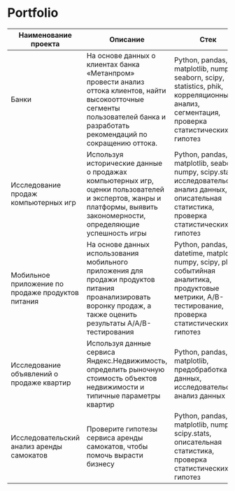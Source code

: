 # Portfolio

| Наименование проекта  | Описание | Стек |
| --------------------- | ------------- | ------------- |
| Банки                 | На основе данных о клиентах банка «Метанпром» провести анализ оттока клиентов, найти высокоотточные сегменты пользователей банка и разработать рекомендаций по сокращению оттока.  | Python, pandas, matplotlib, numpy, seaborn, scipy, statistics, phik, корреляционный анализ, сегментация, проверка статистических гипотез|
| Исследование продаж компьютерных игр  | Используя исторические данные о продажах компьютерных игр, оценки пользователей и экспертов, жанры и платформы, выявить закономерности, определяющие успешность игры | Python, pandas, matplotlib, seaborn, numpy, scipy.stats, исследовательский анализ данных, описательная статистика, проверка статистических гипотез|
| Мобильное приложение по продаже продуктов питания | На основе данных использования мобильного приложения для продажи продуктов питания проанализировать воронку продаж, а также оценить результаты A/A/B-тестирования | Python, pandas, datetime, matplotlib, numpy, scipy, plotly, событийная аналитика, продуктовые метрики, A/B-тестирование, проверка статистических гипотез |
| Исследование объявлений о продаже квартир | Используя данные сервиса Яндекс.Недвижимость, определить рыночную стоимость объектов недвижимости и типичные параметры квартир | Python, pandas, matplotlib, предобработка данных, исследовательский анализ данных |
| Исследовательский анализ аренды самокатов | Проверите гипотезы сервиса аренды самокатов, чтобы помочь вырасти бизнесу | Python, pandas, matplotlib, numpy, scipy.stats, описательная статистика, проверка статистических гипотез|
